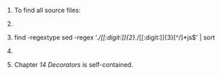 1. To find all source files:
2. ```shell
3. find -regextype sed -regex '.*/[[:digit:]]\{2\}.*/[[:digit:]]\{3\}[^/]*js$' | sort
4. ```
5. Chapter _14 Decorators_ is self-contained.
